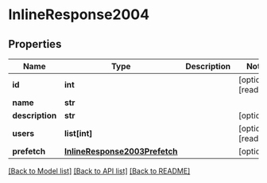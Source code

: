 # InlineResponse2004

## Properties
Name | Type | Description | Notes
------------ | ------------- | ------------- | -------------
**id** | **int** |  | [optional] [readonly] 
**name** | **str** |  | 
**description** | **str** |  | [optional] 
**users** | **list[int]** |  | [optional] [readonly] 
**prefetch** | [**InlineResponse2003Prefetch**](InlineResponse2003Prefetch.md) |  | [optional] 

[[Back to Model list]](../README.md#documentation-for-models) [[Back to API list]](../README.md#documentation-for-api-endpoints) [[Back to README]](../README.md)


